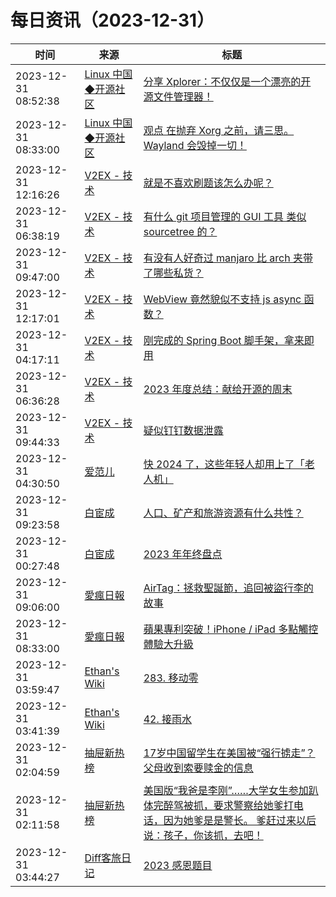 ﻿# 每日资讯（2023-12-31）

|时间|来源|标题|
|---|---|---|
|2023-12-31 08:52:38|[Linux 中国◆开源社区](https://plink.anyfeeder.com/linux.cn)|[分享 Xplorer：不仅仅是一个漂亮的开源文件管理器！](https://linux.cn/article-16521-1.html?utm_source=rss&utm_medium=rss)|
|2023-12-31 08:33:00|[Linux 中国◆开源社区](https://plink.anyfeeder.com/linux.cn)|[观点 在抛弃 Xorg 之前，请三思。Wayland 会毁掉一切！](https://linux.cn/article-16520-1.html?utm_source=rss&utm_medium=rss)|
|2023-12-31 12:16:26|[V2EX - 技术](https://www.v2ex.com/feed/tab/tech.xml)|[就是不喜欢刷题该怎么办呢？](https://www.v2ex.com/t/1004842#reply2)|
|2023-12-31 06:38:19|[V2EX - 技术](https://www.v2ex.com/feed/tab/tech.xml)|[有什么 git 项目管理的 GUI 工具 类似 sourcetree 的？](https://www.v2ex.com/t/1004799#reply23)|
|2023-12-31 09:47:00|[V2EX - 技术](https://www.v2ex.com/feed/tab/tech.xml)|[有没有人好奇过 manjaro 比 arch 夹带了哪些私货？](https://www.v2ex.com/t/1004825#reply12)|
|2023-12-31 12:17:01|[V2EX - 技术](https://www.v2ex.com/feed/tab/tech.xml)|[WebView 竟然貌似不支持 js async 函数？](https://www.v2ex.com/t/1004843#reply0)|
|2023-12-31 04:17:11|[V2EX - 技术](https://www.v2ex.com/feed/tab/tech.xml)|[刚完成的 Spring Boot 脚手架，拿来即用](https://www.v2ex.com/t/1004774#reply11)|
|2023-12-31 06:36:28|[V2EX - 技术](https://www.v2ex.com/feed/tab/tech.xml)|[2023 年度总结：献给开源的周末](https://www.v2ex.com/t/1004798#reply3)|
|2023-12-31 09:44:33|[V2EX - 技术](https://www.v2ex.com/feed/tab/tech.xml)|[疑似钉钉数据泄露](https://www.v2ex.com/t/1004824#reply6)|
|2023-12-31 04:30:50|[爱范儿](https://www.ifanr.com/feed)|[快 2024 了，这些年轻人却用上了「老人机」](https://www.ifanr.com/1571946?utm_source=rss&utm_medium=rss&utm_campaign=)|
|2023-12-31 09:23:58|[白宦成](https://www.ixiqin.com/feed/)|[人口、矿产和旅游资源有什么共性？](https://www.ixiqin.com/2023/12/31/population-minerals-and-tourism-resources/)|
|2023-12-31 00:27:48|[白宦成](https://www.ixiqin.com/feed/)|[2023 年年终盘点](https://www.ixiqin.com/2023/12/31/2023-year-end-inventory/)|
|2023-12-31 09:06:00|[愛瘋日報](http://www.iphonetaiwan.org/feeds/posts/default)|[AirTag：拯救聖誕節，追回被盜行李的故事](https://www.iphonetaiwan.org/2023/12/airtag-luggage-recovery-story.html)|
|2023-12-31 08:33:00|[愛瘋日報](http://www.iphonetaiwan.org/feeds/posts/default)|[蘋果專利突破！iPhone / iPad 多點觸控體驗大升級](https://www.iphonetaiwan.org/2023/12/apple-patent-iphone-ipad-touch-enhancement.html)|
|2023-12-31 03:59:47|[Ethan's Wiki](https://wiki-mkdocs-topaz.vercel.app/feed_rss_updated.xml)|[283. 移动零](https://wiki-mkdocs-topaz.vercel.app/%E8%AF%BB%E4%B9%A6%E7%AC%94%E8%AE%B0/%E7%BC%96%E7%A8%8B/leetcode/283.%20%E7%A7%BB%E5%8A%A8%E9%9B%B6/?utm_source=documentation&utm_medium=RSS&utm_campaign=feed-syndication)|
|2023-12-31 03:41:39|[Ethan's Wiki](https://wiki-mkdocs-topaz.vercel.app/feed_rss_updated.xml)|[42. 接雨水](https://wiki-mkdocs-topaz.vercel.app/%E8%AF%BB%E4%B9%A6%E7%AC%94%E8%AE%B0/%E7%BC%96%E7%A8%8B/leetcode/42.%20%E6%8E%A5%E9%9B%A8%E6%B0%B4/?utm_source=documentation&utm_medium=RSS&utm_campaign=feed-syndication)|
|2023-12-31 02:04:59|[抽屉新热榜](http://dig.chouti.com/feed.xml)|[17岁中国留学生在美国被“强行掳走”？父母收到索要赎金的信息](https://dig.chouti.com/link/41079977)|
|2023-12-31 02:11:58|[抽屉新热榜](http://dig.chouti.com/feed.xml)|[美国版“我爸是李刚”……大学女生参加趴体完醉驾被抓，要求警察给她爹打电话，因为她爹是是警长。 爹赶过来以后说：孩子，你该抓，去吧！](https://dig.chouti.com/link/41080278)|
|2023-12-31 03:44:27|[Diff客旅日记](https://diff.im/blog/?feed=rss2)|[2023 感恩题目](https://diff.im/blog/?p=1679)|
